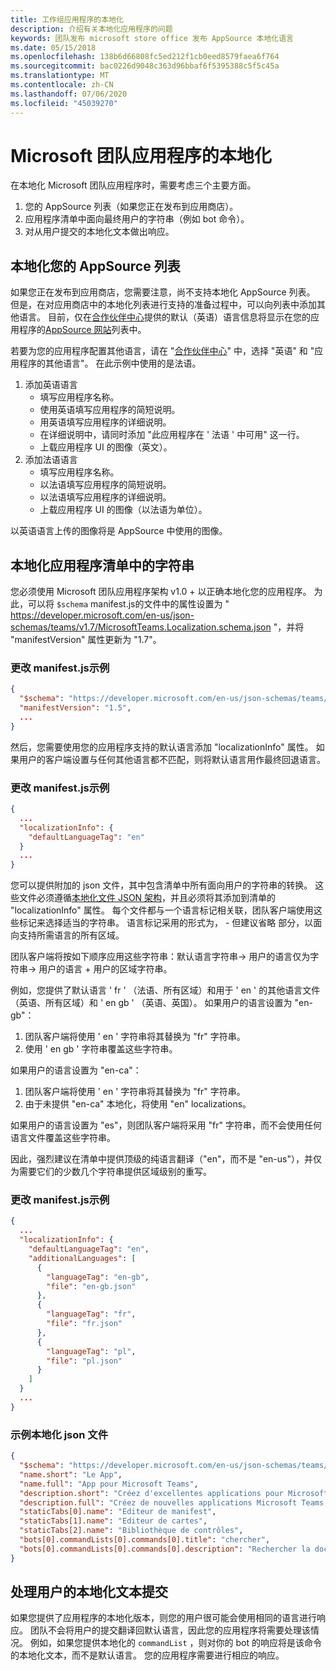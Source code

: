 ```yaml
---
title: 工作组应用程序的本地化
description: 介绍有关本地化应用程序的问题
keywords: 团队发布 microsoft store office 发布 AppSource 本地化语言
ms.date: 05/15/2018
ms.openlocfilehash: 138b6d66808fc5ed212f1cb0eed8579faea6f764
ms.sourcegitcommit: bac0226d9048c363d96bbaf6f5395388c5f5c45a
ms.translationtype: MT
ms.contentlocale: zh-CN
ms.lasthandoff: 07/06/2020
ms.locfileid: "45039270"
---
```

# <a name="localization-for-microsoft-teams-apps"></a>Microsoft 团队应用程序的本地化

在本地化 Microsoft 团队应用程序时，需要考虑三个主要方面。

1. 您的 AppSource 列表（如果您正在发布到应用商店）。
1. 应用程序清单中面向最终用户的字符串（例如 bot 命令）。
1. 对从用户提交的本地化文本做出响应。

## <a name="localizing-your-appsource-listing"></a>本地化您的 AppSource 列表

如果您正在发布到应用商店，您需要注意，尚不支持本地化 AppSource 列表。 但是，在对应用商店中的本地化列表进行支持的准备过程中，可以向列表中添加其他语言。 目前，仅在[合作伙伴中心](/dev/store/use-partner-center-to-submit-to-appsource)提供的默认（英语）语言信息将显示在您的应用程序的[AppSource 网站](https://appsource.microsoft.com/marketplace/apps?product=office%3Bteams&page=1)列表中。

若要为您的应用程序配置其他语言，请在 "[合作伙伴中心](/dev/store/use-partner-center-to-submit-to-appsource)" 中，选择 "英语" 和 "应用程序的其他语言"。 在此示例中使用的是法语。

1. 添加英语语言
    * 填写应用程序名称。
    * 使用英语填写应用程序的简短说明。
    * 用英语填写应用程序的详细说明。
    * 在详细说明中，请同时添加 "此应用程序在 ' 法语 ' 中可用" 这一行。
    * 上载应用程序 UI 的图像（英文）。
2. 添加法语语言
    * 填写应用程序名称。
    * 以法语填写应用程序的简短说明。
    * 以法语填写应用程序的详细说明。
    * 上载应用程序 UI 的图像（以法语为单位）。

以英语语言上传的图像将是 AppSource 中使用的图像。

## <a name="localizing-the-strings-in-your-app-manifest"></a>本地化应用程序清单中的字符串

您必须使用 Microsoft 团队应用程序架构 v1.0 + 以正确本地化您的应用程序。 为此，可以将 `$schema` manifest.js的文件中的属性设置为 " https://developer.microsoft.com/en-us/json-schemas/teams/v1.7/MicrosoftTeams.Localization.schema.json "，并将 "manifestVersion" 属性更新为 "1.7"。

### <a name="example-manifestjson-change"></a>更改 manifest.js示例

```json
{
  "$schema": "https://developer.microsoft.com/en-us/json-schemas/teams/v1.7/MicrosoftTeams.Localization.schema.json",
  "manifestVersion": "1.5",
  ...
}
```

然后，您需要使用您的应用程序支持的默认语言添加 "localizationInfo" 属性。 如果用户的客户端设置与任何其他语言都不匹配，则将默认语言用作最终回退语言。

### <a name="example-manifestjson-change"></a>更改 manifest.js示例

```json
{
  ...
  "localizationInfo": {
    "defaultLanguageTag": "en"
  }
  ...
}
```

您可以提供附加的 json 文件，其中包含清单中所有面向用户的字符串的转换。 这些文件必须遵循[本地化文件 JSON 架构](../../resources/schema/localization-schema.md)，并且必须将其添加到清单的 "localizationInfo" 属性。 每个文件都与一个语言标记相关联，团队客户端使用这些标记来选择适当的字符串。 语言标记采用的形式为， <language> - <region> 但建议省略 <region> 部分，以面向支持所需语言的所有区域。

团队客户端将按如下顺序应用这些字符串：默认语言字符串-> 用户的语言仅为字符串-> 用户的语言 + 用户的区域字符串。

例如，您提供了默认语言 ' fr ' （法语、所有区域）和用于 ' en ' 的其他语言文件（英语、所有区域）和 ' en gb ' （英语、英国）。 如果用户的语言设置为 "en-gb"：

1. 团队客户端将使用 ' en ' 字符串将其替换为 "fr" 字符串。
2. 使用 ' en gb ' 字符串覆盖这些字符串。

如果用户的语言设置为 "en-ca"： 

1. 团队客户端将使用 ' en ' 字符串将其替换为 "fr" 字符串。
2. 由于未提供 "en-ca" 本地化，将使用 "en" localizations。

如果用户的语言设置为 "es"，则团队客户端将采用 "fr" 字符串，而不会使用任何语言文件覆盖这些字符串。

因此，强烈建议在清单中提供顶级的纯语言翻译（"en"，而不是 "en-us"），并仅为需要它们的少数几个字符串提供区域级别的重写。

### <a name="example-manifestjson-change"></a>更改 manifest.js示例

```json
{
  ...
  "localizationInfo": {
    "defaultLanguageTag": "en",
    "additionalLanguages": [
      {
        "languageTag": "en-gb",
        "file": "en-gb.json"
      },
      {
        "languageTag": "fr",
        "file": "fr.json"
      },
      {
        "languageTag": "pl",
        "file": "pl.json"
      }
    ]
  }
  ...
}
```

### <a name="example-localization-json-file"></a>示例本地化 json 文件

```json
{
  "$schema": "https://developer.microsoft.com/en-us/json-schemas/teams/v1.7/MicrosoftTeams.Localization.schema.json",
  "name.short": "Le App",
  "name.full": "App pour Microsoft Teams",
  "description.short": "Créez d'excellentes applications pour Microsoft Teams avec App.",
  "description.full": "Créez de nouvelles applications Microsoft Teams, concevez et prévisualisez des cartes bot, et explorez la documentation avec App.",
  "staticTabs[0].name": "Editeur de manifest",
  "staticTabs[1].name": "Editeur de cartes",
  "staticTabs[2].name": "Bibliothèque de contrôles",
  "bots[0].commandLists[0].commands[0].title": "chercher",
  "bots[0].commandLists[0].commands[0].description": "Rechercher la documentation Teams pertinente"
}
```

## <a name="handling-localized-text-submissions-from-your-users"></a>处理用户的本地化文本提交

如果您提供了应用程序的本地化版本，则您的用户很可能会使用相同的语言进行响应。 团队不会将用户的提交翻译回默认语言，因此您的应用程序将需要处理该情况。 例如，如果您提供本地化的 `commandList` ，则对你的 bot 的响应将是该命令的本地化文本，而不是默认语言。 您的应用程序需要进行相应的响应。
